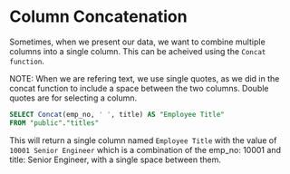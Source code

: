 # Column Concatenation

Sometimes, when we present our data, we want to combine multiple columns into a single column. This can be acheived using the `Concat function`.

NOTE: When we are refering text, we use single quotes, as we did in the concat function to include a space between the two columns. Double quotes are for selecting a column.

```sql
SELECT Concat(emp_no, ' ', title) AS "Employee Title"
FROM "public"."titles"
```

This will return a single column named `Employee Title` with the value of `10001 Senior Engineer` which is a combination of the emp_no: 10001 and title: Senior Engineer, with a single space between them.
